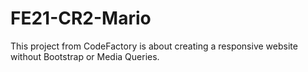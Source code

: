 # FE21-CR2-Mario

This project from CodeFactory is about creating a responsive website without Bootstrap or Media Queries.
